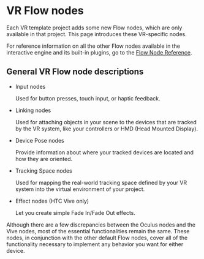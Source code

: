 # VR Flow nodes

Each VR template project adds some new Flow nodes, which are only available in that project. This page introduces these VR-specific nodes.

For reference information on all the other Flow nodes available in the interactive engine and its built-in plugins, go to the [Flow Node Reference](../../../flow_ref/index.html).

## General VR Flow node descriptions

- Input nodes

    Used for button presses, touch input, or haptic feedback.

- Linking nodes

    Used for attaching objects in your scene to the devices that are tracked by the VR system, like your controllers or HMD (Head Mounted Display).

- Device Pose nodes

    Provide information about where your tracked devices are located and how they are oriented.

- Tracking Space nodes

    Used for mapping the real-world tracking space defined by your VR system into the virtual environment of your project.

- Effect nodes (HTC Vive only)

    Let you create simple Fade In/Fade Out effects.

Although there are a few discrepancies between the Oculus nodes and the Vive nodes, most of the essential functionalities remain the same. These nodes, in conjunction with the other default Flow nodes, cover all of the functionality necessary to implement any behavior you want for either device.
